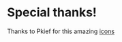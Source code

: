 # Special thanks!

Thanks to Pkief for this amazing [icons](https://github.com/PKief/vscode-material-icon-theme)